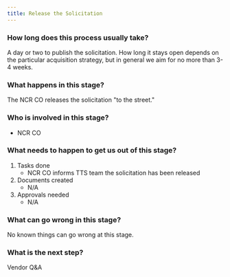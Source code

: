 ```yaml
---
title: Release the Solicitation
---
```


### How long does this process usually take?
A day or two to publish the solicitation. How long it stays open depends on the particular acquisition strategy, but in general we aim for no more than 3-4 weeks.

### What happens in this stage? 
The NCR CO releases the solicitation "to the street." 

### Who is involved in this stage? 
- NCR CO

### What needs to happen to get us out of this stage? 
1. Tasks done
	- NCR CO informs TTS team the solicitation has been released
2. Documents created
	- N/A
2. Approvals needed
	- N/A

### What can go wrong in this stage? 
No known things can go wrong at this stage. 

### What is the next step?
Vendor Q&A
